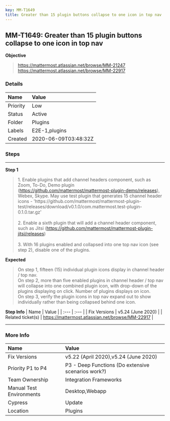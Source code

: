 ```yaml
---
key: MM-T1649
title: Greater than 15 plugin buttons collapse to one icon in top nav
---
```


## MM-T1649: Greater than 15 plugin buttons collapse to one icon in top nav

**Objective**

> <article><a href="https://mattermost.atlassian.net/browse/MM-21247">https://mattermost.atlassian.net/browse/MM-21247</a><br><a href="https://mattermost.atlassian.net/browse/MM-22917">https://mattermost.atlassian.net/browse/MM-22917</a></article>

### Details

| Name     | Value                |
| :------- | :------------------- |
| Priority | Low                  |
| Status   | Active               |
| Folder   | Plugins              |
| Labels   | E2E-1,plugins        |
| Created  | 2020-06-09T03:48:32Z |

### Steps

<hr/>

**Step 1**

> <article>1. Enable plugins that add channel headers component, such as Zoom, To-Do, Demo plugin (<a href="https://github.com/mattermost/mattermost-plugin-demo/releases">https://github.com/mattermost/mattermost-plugin-demo/releases</a>), Webex, Skype. May use test plugin that generates 15 channel header icons - 'https://github.com/mattermost/mattermost-plugin-test/releases/download/v0.1.0/com.mattermost.test-plugin-0.1.0.tar.gz'<br><br>2. Enable a sixth plugin that will add a channel header component, such as Jitsi (<a href="https://github.com/mattermost/mattermost-plugin-jitsi/releases">https://github.com/mattermost/mattermost-plugin-jitsi/releases</a>)<br><br>3. With 16 plugins enabled and collapsed into one top nav icon (see step 2), disable one of the plugins.</article>

**Expected**

> <article>On step 1, fifteen (15) individual plugin icons display in channel header / top nav.<br>On step 2, more than five enabled plugins in channel header / top nav will collapse into one combined plugin icon, with drop-down of the plugins displaying on click. Number of plugins displays on icon.<br>On step 3, verify the plugin icons in top nav expand out to show individually rather than being collapsed behind one icon.</article>

**Step Info**
| Name | Value |
| :--- | :--- |
| Fix Versions | v5.24 (June 2020) |
| Related ticket(s) | <a href="https://mattermost.atlassian.net/browse/MM-22917">https://mattermost.atlassian.net/browse/MM-22917</a> |

<hr/>

### More Info

| Name                     | Value                                              |
| :----------------------- | :------------------------------------------------- |
| Fix Versions             | v5.22 (April 2020),v5.24 (June 2020)               |
| Priority P1 to P4        | P3 - Deep Functions (Do extensive scenarios work?) |
| Team Ownership           | Integration Frameworks                             |
| Manual Test Environments | Desktop,Webapp                                     |
| Cypress                  | Update                                             |
| Location                 | Plugins                                            |
